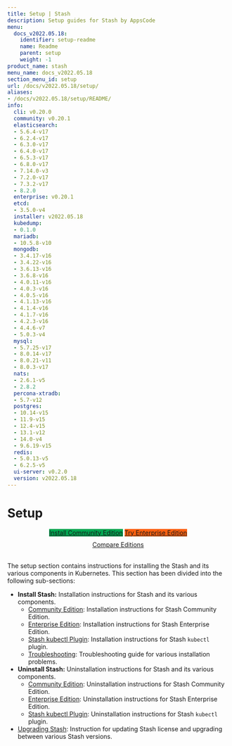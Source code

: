 ```yaml
---
title: Setup | Stash
description: Setup guides for Stash by AppsCode
menu:
  docs_v2022.05.18:
    identifier: setup-readme
    name: Readme
    parent: setup
    weight: -1
product_name: stash
menu_name: docs_v2022.05.18
section_menu_id: setup
url: /docs/v2022.05.18/setup/
aliases:
- /docs/v2022.05.18/setup/README/
info:
  cli: v0.20.0
  community: v0.20.1
  elasticsearch:
  - 5.6.4-v17
  - 6.2.4-v17
  - 6.3.0-v17
  - 6.4.0-v17
  - 6.5.3-v17
  - 6.8.0-v17
  - 7.14.0-v3
  - 7.2.0-v17
  - 7.3.2-v17
  - 8.2.0
  enterprise: v0.20.1
  etcd:
  - 3.5.0-v4
  installer: v2022.05.18
  kubedump:
  - 0.1.0
  mariadb:
  - 10.5.8-v10
  mongodb:
  - 3.4.17-v16
  - 3.4.22-v16
  - 3.6.13-v16
  - 3.6.8-v16
  - 4.0.11-v16
  - 4.0.3-v16
  - 4.0.5-v16
  - 4.1.13-v16
  - 4.1.4-v16
  - 4.1.7-v16
  - 4.2.3-v16
  - 4.4.6-v7
  - 5.0.3-v4
  mysql:
  - 5.7.25-v17
  - 8.0.14-v17
  - 8.0.21-v11
  - 8.0.3-v17
  nats:
  - 2.6.1-v5
  - 2.8.2
  percona-xtradb:
  - 5.7-v12
  postgres:
  - 10.14-v15
  - 11.9-v15
  - 12.4-v15
  - 13.1-v12
  - 14.0-v4
  - 9.6.19-v15
  redis:
  - 5.0.13-v5
  - 6.2.5-v5
  ui-server: v0.2.0
  version: v2022.05.18
---
```


# Setup

<div style="text-align: center;">
  <a class="button is-link is-medium is-active has-text-weight-normal" href="/docs/v2022.05.18/setup/install/community" style="background:#00A651; width: 18rem;">Install Community Edition</a>
  <a class="button is-info is-medium is-active has-text-weight-normal" href="/docs/v2022.05.18/setup/install/enterprise"  style="background:#FC6011; width: 18rem;">Try Enterprise Edition</a>
  <a style="margin-top: 10px; display: block;" href="/docs/v2022.05.18/concepts/what-is-stash/overview">Compare Editions</a>
</div>
<br>

The setup section contains instructions for installing the Stash and its various components in Kubernetes. This section has been divided into the following sub-sections:

- **Install Stash:** Installation instructions for Stash and its various components.
  - [Community Edition](/docs/v2022.05.18/setup/install/community): Installation instructions for Stash Community Edition.
  - [Enterprise Edition](/docs/v2022.05.18/setup/install/enterprise): Installation instructions for Stash Enterprise Edition.
  - [Stash kubectl Plugin](/docs/v2022.05.18/setup/install/kubectl_plugin): Installation instructions for Stash `kubectl` plugin.
  - [Troubleshooting](/docs/v2022.05.18/setup/install/troubleshoting): Troubleshooting guide for various installation problems.
- **Uninstall Stash:** Uninstallation instructions for Stash and its various components.
  - [Community Edition](/docs/v2022.05.18/setup/uninstall/community): Uninstallation instructions for Stash Community Edition.
  - [Enterprise Edition](/docs/v2022.05.18/setup/uninstall/enterprise): Uninstallation instructions for Stash Enterprise Edition.
  - [Stash kubectl Plugin](/docs/v2022.05.18/setup/uninstall/kubectl_plugin): Uninstallation instructions for Stash `kubectl` plugin.
- [Upgrading Stash](/docs/v2022.05.18/setup/upgrade/): Instruction for updating Stash license and upgrading between various Stash versions.
